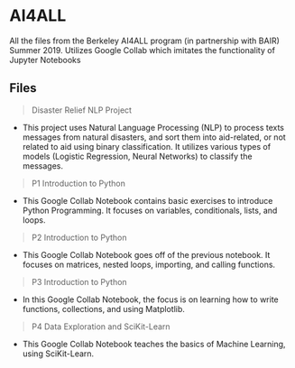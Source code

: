 # AI4ALL
All the files from the Berkeley AI4ALL program (in partnership with BAIR) Summer 2019. Utilizes Google Collab which imitates the functionality of Jupyter Notebooks

## Files

> Disaster Relief NLP Project
- This project uses Natural Language Processing (NLP) to process texts messages from natural disasters, and sort them into aid-related, or not related to aid using binary classification. It utilizes various types of models (Logistic Regression, Neural Networks) to classify the messages.

> P1 Introduction to Python
- This Google Collab Notebook contains basic exercises to introduce Python Programming. It focuses on variables, conditionals, lists, and loops.

> P2 Introduction to Python
- This Google Collab Notebook goes off of the previous notebook. It focuses on matrices, nested loops, importing, and calling functions.

> P3 Introduction to Python
- In this Google Collab Notebook, the focus is on learning how to write functions, collections, and using Matplotlib.

> P4 Data Exploration and SciKit-Learn
- This Google Collab Notebook teaches the basics of Machine Learning, using SciKit-Learn.
